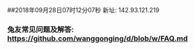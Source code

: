 ##2018年09月28日07时12分07秒 新址: 142.93.121.219
### 兔友常见问题及解答: https://github.com/wanggonging/d/blob/w/FAQ.md
